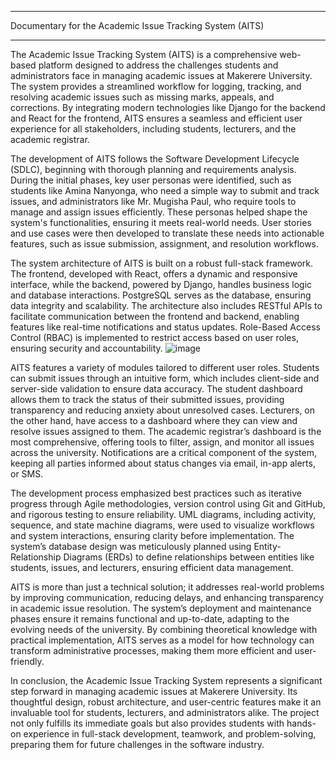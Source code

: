 ****
Documentary for the Academic Issue Tracking System (AITS)
****
The Academic Issue Tracking System (AITS) is a comprehensive web-based platform designed to address the challenges students and administrators face in managing academic issues at Makerere University. The system provides a streamlined workflow for logging, tracking, and resolving academic issues such as missing marks, appeals, and corrections. By integrating modern technologies like Django for the backend and React for the frontend, AITS ensures a seamless and efficient user experience for all stakeholders, including students, lecturers, and the academic registrar.

The development of AITS follows the Software Development Lifecycle (SDLC), beginning with thorough planning and requirements analysis. During the initial phases, key user personas were identified, such as students like Amina Nanyonga, who need a simple way to submit and track issues, and administrators like Mr. Mugisha Paul, who require tools to manage and assign issues efficiently. These personas helped shape the system's functionalities, ensuring it meets real-world needs. User stories and use cases were then developed to translate these needs into actionable features, such as issue submission, assignment, and resolution workflows.


The system architecture of AITS is built on a robust full-stack framework. The frontend, developed with React, offers a dynamic and responsive interface, while the backend, powered by Django, handles business logic and database interactions. PostgreSQL serves as the database, ensuring data integrity and scalability. The architecture also includes RESTful APIs to facilitate communication between the frontend and backend, enabling features like real-time notifications and status updates. Role-Based Access Control (RBAC) is implemented to restrict access based on user roles, ensuring security and accountability.
![image](https://github.com/user-attachments/assets/a785b94f-eea5-4ab6-8607-95deb147f8e2)


AITS features a variety of modules tailored to different user roles. Students can submit issues through an intuitive form, which includes client-side and server-side validation to ensure data accuracy. The student dashboard allows them to track the status of their submitted issues, providing transparency and reducing anxiety about unresolved cases. Lecturers, on the other hand, have access to a dashboard where they can view and resolve issues assigned to them. The academic registrar’s dashboard is the most comprehensive, offering tools to filter, assign, and monitor all issues across the university. Notifications are a critical component of the system, keeping all parties informed about status changes via email, in-app alerts, or SMS.


The development process emphasized best practices such as iterative progress through Agile methodologies, version control using Git and GitHub, and rigorous testing to ensure reliability. UML diagrams, including activity, sequence, and state machine diagrams, were used to visualize workflows and system interactions, ensuring clarity before implementation. The system’s database design was meticulously planned using Entity-Relationship Diagrams (ERDs) to define relationships between entities like students, issues, and lecturers, ensuring efficient data management.


AITS is more than just a technical solution; it addresses real-world problems by improving communication, reducing delays, and enhancing transparency in academic issue resolution. The system’s deployment and maintenance phases ensure it remains functional and up-to-date, adapting to the evolving needs of the university. By combining theoretical knowledge with practical implementation, AITS serves as a model for how technology can transform administrative processes, making them more efficient and user-friendly.

In conclusion, the Academic Issue Tracking System represents a significant step forward in managing academic issues at Makerere University. Its thoughtful design, robust architecture, and user-centric features make it an invaluable tool for students, lecturers, and administrators alike. The project not only fulfills its immediate goals but also provides students with hands-on experience in full-stack development, teamwork, and problem-solving, preparing them for future challenges in the software industry.


